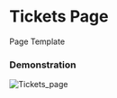 # Tickets Page

Page Template

### Demonstration

![Tickets_page](https://github.com/Organize-Cloud-Labs/Service-Portal/blob/main/Templates/Tickets_Page/Tickets_page.png)
